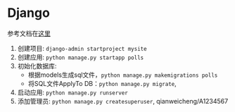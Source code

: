# Django
参考文档在[这里](https://docs.djangoproject.com/zh-hans/2.1/intro/tutorial01/)
1. 创建项目: `django-admin startproject mysite`
2. 创建应用: `python manage.py startapp polls`
3. 初始化数据库: 
    - 根据models生成sql文件，`python manage.py makemigrations polls`
    - 将SQL文件ApplyTo DB：`python manage.py migrate`, 
4. 启动应用: `python manage.py runserver`
5. 添加管理员: `python manage.py createsuperuser`, qianweicheng/A1234567
